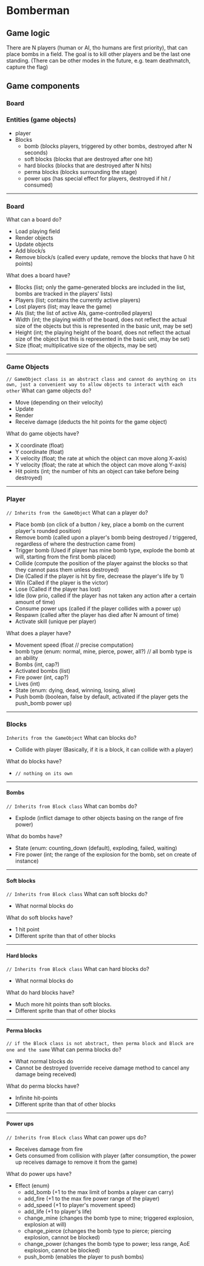 # Bomberman

## Game logic
There are N players (human or AI, tho humans are first priority), that can place bombs in a field. The goal is to kill other players and be the last one standing. (There can be other modes in the future, e.g. team deathmatch, capture the flag)

## Game components
### Board
### Entities (game objects)
- player
- Blocks
  - bomb (blocks players, triggered by other bombs, destroyed after N seconds)
  - soft blocks (blocks that are destroyed after one hit)
  - hard blocks (blocks that are destroyed after N hits)
  - perma blocks (blocks surrounding the stage)
  - power ups (has special effect for players, destroyed if hit / consumed)

---
### Board
What can a board do?
- Load playing field
- Render objects
- Update objects
- Add block/s
- Remove block/s (called every update, remove the blocks that have 0 hit points)

What does a board have?
- Blocks (list; only the game-generated blocks are included in the list, bombs are tracked in the players' lists)
- Players (list; contains the currently active players)
- Lost players (list; may leave the game)
- AIs (list; the list of active AIs, game-controlled players)
- Width (int; the playing width of the board, does not reflect the actual size of the objects but this is represented in the basic unit, may be set)
- Height (int; the playing height of the board, does not reflect the actual size of the object but this is represented in the basic unit, may be set)
- Size (float; multiplicative size of the objects, may be set)

---
### Game Objects
`// GameObject class is an abstract class and cannot do anything on its own, just a convenient way to allow objects to interact with each other`
What can game objects do?
- Move (depending on their velocity)
- Update
- Render
- Receive damage (deducts the hit points for the game object)

What do game objects have?
- X coordinate (float)
- Y coordinate (float)
- X velocity (float; the rate at which the object can move along X-axis)
- Y velocity (float; the rate at which the object can move along Y-axis)
- Hit points (int; the number of hits an object can take before being destroyed)

---
### Player
`// Inherits from the GameObject`
What can a player do?
- Place bomb (on click of a button /  key, place a bomb on the current player's rounded position)
- Remove bomb (called upon a player's bomb being destroyed / triggered, regardless of where the destruction came from)
- Trigger bomb (Used if player has mine bomb type, explode the bomb at will, starting from the first bomb placed)
- Collide (compute the position of the player against the blocks so that they cannot pass them unless destroyed)
- Die (Called if the player is hit by fire, decrease the player's life by 1)
- Win (Called if the player is the victor)
- Lose (Called if the player has lost)
- Idle (low prio, called if the player has not taken any action after a certain amount of time)
- Consume power ups (called if the player collides with a power up)
- Respawn (called after the player has died after N amount of time)
- Activate skill (unique per player)

What does a player have?
- Movement speed (float // precise computation)
- bomb type (enum: normal, mine, pierce, power, all?) // all bomb type is an ability
- Bombs (int, cap?)
- Activated bombs (list)
- Fire power (int, cap?)
- Lives (int)
- State (enum: dying, dead, winning, losing, alive)
- Push bomb (boolean, false by default, activated if the player gets the push_bomb power up)

---
### Blocks
`Inherits from the GameObject`
What can blocks do?
- Collide with player (Basically, if it is a block, it can collide with a player)

What do blocks have?
- `// nothing on its own`

---
#### Bombs
`// Inherits from Block class`
What can bombs do?
- Explode (inflict damage to other objects basing on the range of fire power)

What do bombs have?
- State (enum: counting_down (default), exploding, failed, waiting)
- Fire power (int; the range of the explosion for the bomb, set on create of instance)

---
#### Soft blocks
`// Inherits from Block class`
What can soft blocks do?
- What normal blocks do

What do soft blocks have?
- 1 hit point
- Different sprite than that of other blocks

---
#### Hard blocks
`// Inherits from Block class`
What can hard blocks do?
- What normal blocks do

What do hard blocks have?
- Much more hit points than soft blocks.
- Different sprite than that of other blocks

---
#### Perma blocks
`// if the Block class is not abstract, then perma block and Block are one and the same`
What can perma blocks do?
- What normal blocks do
- Cannot be destroyed (override receive damage method to cancel any damage being received)

What do perma blocks have?
- Infinite hit-points
- Different sprite than that of other blocks

---
#### Power ups
`// Inherits from Block class`
What can power ups do?
- Receives damage from fire
- Gets consumed from collision with player (after consumption, the power up receives damage to remove it from the game)

What do power ups have?
- Effect (enum)
  - add_bomb (+1 to the max limit of bombs a player can carry)
  - add_fire (+1 to the max fire power range of the player)
  - add_speed (+1 to player's movement speed)
  - add_life (+1 to player's life)
  - change_mine (changes the bomb type to mine; triggered explosion, explosion at will)
  - change_pierce (changes the bomb type to pierce; piercing explosion, cannot be blocked)
  - change_power (changes the bomb type to power; less range, AoE explosion, cannot be blocked)
  - push_bomb (enables the player to push bombs)
